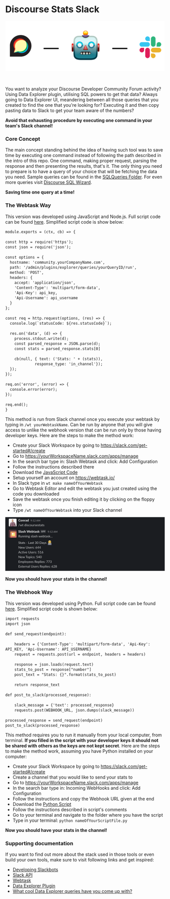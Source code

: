 # Discourse Stats Slack

![](/Assets/DiscourseStatsSlackbot.png)

<a href="https://www.discourse.org/"><img src="https://img.shields.io/badge/Discourse-Community-blueviolet" alt=""/></a>     <a href="https://www.discourse.org/plugins/data-explorer.html"><img src="https://img.shields.io/badge/Data-Explorer-blueviolet" alt=""/></a>   <a href="https://api.slack.com/bot-users"><img src="https://img.shields.io/badge/Slack-Bot-blueviolet" alt=""/></a>

You want to analyze your Discourse Developer Community Forum activity? Using Data Explorer plugin, utilising SQL powers to get that data? Always going to Data Explorer UI, meandering between all those queries that you created to find the one that you're looking for? Executing it and then copy pasting data to Slack to get your team aware of the numbers?

**Avoid that exhausting procedure by executing one command in your team's Slack channel!**

### Core Concept

The main concept standing behind the idea of having such tool was to save time by executing one command instead of following the path described in the intro of this repo. One command, making proper request, parsing the response and then presenting the results, that's it. The only thing you need to prepare is to have a query of your choice that will be fetching the data you need. Sample queries can be found in the [SQLQueries Folder](https://github.com/konradsopala/discourse-stats-slack/tree/master/SQLQueries). For even more queries visit [Discourse SQL Wizard](https://github.com/konradsopala/discourse-sql-wizard). 

**Saving time one query at a time!**

### The Webtask Way

This version was developed using JavaScript and Node.js. Full script code can be found [here](https://github.com/beardaway/discourse-stats-slackbot/blob/master/Scripts/javascript_webtask_version.js). Simplified script code is show below:

```
module.exports = (ctx, cb) => {

const http = require('https');
const json = require('json');

const options = {
  hostname: 'community.yourCompanyName.com',
  path: '/admin/plugins/explorer/queries/yourQueryID/run',
  method: 'POST',
  headers: {
    accept: 'application/json',
    'Content-Type': 'multipart/form-data',
    'Api-Key': api_key,
    'Api-Username': api_username
  }
};

const req = http.request(options, (res) => {
  console.log(`statusCode: ${res.statusCode}`);

  res.on('data', (d) => {
    process.stdout.write(d);
    const parsed_response = JSON.parse(d);
    const stats = parsed_response.stats[0]

    cb(null, { text: ('Stats: ' + (stats)),
             response_type: 'in_channel'});
  });
});

req.on('error', (error) => {
  console.error(error);
});

req.end();
}
```

This method is run from Slack channel once you execute your webtask by typing in ```/wt yourWebtaskName```. Can be run by anyone that you will give access to unlike the webhook version that can be run only by those having developer keys. Here are the steps to make the method work:

* Create your Slack Workspace by going to https://slack.com/get-started#/create
* Go to https://yourWorkspaceName.slack.com/apps/manage
* In the search bar type in: Slash Webtask and click: Add Configuration
* Follow the instructions described there
* Download the [JavaScript Code](https://github.com/beardaway/discourse-stats-slackbot/blob/master/Scripts/javascript_webtask_version.js)
* Setup yourself an account on https://webtask.io/
* In Slack type in ```wt make nameOfYourWebtask```
* Go to Webtask Editor and edit the webtask you just created using the code you downloaded
* Save the webtask once you finish editing it by clicking on the floppy icon
* Type ```/wt nameOfYourWebtask``` into your Slack channel

![](/Assets/WebtaskResultScreenshot.png)

**Now you should have your stats in the channel!**

### The Webhook Way

This version was developed using Python. Full script code can be found [here](https://github.com/beardaway/discourse-stats-slackbot/blob/master/Scripts/python_webhook_version.py). Simplified script code is shown below:

```
import requests
import json

def send_request(endpoint):

    headers = {'Content-Type': 'multipart/form-data', 'Api-Key': API_KEY, 'Api-Username': API_USERNAME}
    request = requests.post(url = endpoint, headers = headers)

    response = json.loads(request.text)
    stats_to_post = response["number"]
    post_text = "Stats: {}".format(stats_to_post)

    return response_text

def post_to_slack(processed_response):

    slack_message = {'text': processed_response}
    requests.post(WEBHOOK_URL, json.dumps(slack_message))

processed_response = send_request(endpoint)
post_to_slack(processed_response)
```

This method requires you to run it manually from your local computer, from terminal. **If you filled in the script with your developer keys it should not be shared with others as the keys are not kept secret**. Here are the steps to make the method work, assuming you have Python installed on your computer:

* Create your Slack Workspace by going to https://slack.com/get-started#/create
* Create a channel that you would like to send your stats to
* Go to https://yourWorkspaceName.slack.com/apps/manage
* In the search bar type in: Incoming WebHooks and click: Add Configuration
* Follow the instructions and copy the Webhook URL given at the end
* Download the [Python Script](https://github.com/beardaway/discourse-stats-slackbot/blob/master/Scripts/python_webhook_version.py)
* Follow the instructions described in script's comments
* Go to your terminal and navigate to the folder where you have the script
* Type in your terminal: ```python nameOfYourScriptFile.py ```

**Now you should have your stats in the channel!**

### Supporting documentation

If you want to find out more about the stack used in those tools or even build your own tools, make sure to visit following links and get inspired:

* [Developing Slackbots](https://api.slack.com/bot-users) <br>
* [Slack API](https://api.slack.com/) <br>
* [Webtask](https://webtask.io/docs/101) <br>
* [Data Explorer Plugin](https://meta.discourse.org/t/data-explorer-plugin/32566) <br>
* [What cool Data Explorer queries have you come up with?](https://meta.discourse.org/t/what-cool-data-explorer-queries-have-you-come-up-with/43516) <br>
